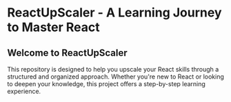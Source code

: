 # ReactUpScaler - A Learning Journey to Master React

## Welcome to ReactUpScaler

This repository is designed to help you upscale your React skills through a structured and
organized approach. Whether you're new to React or looking to deepen your knowledge, this
project offers a step-by-step learning experience.
